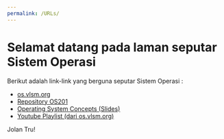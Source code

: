 ```yaml
---
permalink: /URLs/
---
```


# Selamat datang pada laman seputar Sistem Operasi

Berikut adalah link-link yang berguna seputar Sistem Operasi :

- [os.vlsm.org](https://os.vlsm.org/)
- [Repository OS201](https://github.com/UI-FASILKOM-OS/os201)
- [Operating System Concepts (Slides)](https://www.os-book.com/OS10/slide-dir/)
- [Youtube Playlist (dari os.vlsm.org)](https://os.vlsm.org/playlists/)

Jolan Tru!
